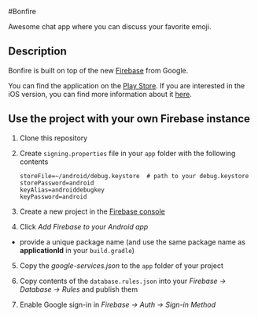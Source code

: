 #Bonfire

Awesome chat app where you can discuss your favorite emoji. 

## Description

Bonfire is built on top of the new [Firebase][1] from Google. 

You can find the application on the [Play Store][2]. If you are interested in the iOS version, you can find more information about it [here][3].    

## Use the project with your own Firebase instance

1. Clone this repository

2. Create `signing.properties` file in your `app` folder with the following contents

    ```
    storeFile=~/android/debug.keystore  # path to your debug.keystore
    storePassword=android
    keyAlias=androiddebugkey
    keyPassword=android
    ```

3. Create a new project in the [Firebase console][4]

4. Click *Add Firebase to your Android app*
  * provide a unique package name (and use the same package name as **applicationId** in your `build.gradle`)

5. Copy the *google-services.json* to the `app` folder of your project

6. Copy contents of the `database.rules.json` into your *Firebase -> Database -> Rules* and publish them

7. Enable Google sign-in in *Firebase -> Auth -> Sign-in Method* 


[1]: https://firebase.google.com/
[2]: https://play.google.com/store/apps/details?id=com.novoda.bonfire
[3]: https://github.com/novoda/spikes/tree/firebase/develop/Firebase/ios
[4]: https://console.firebase.google.com
